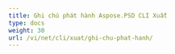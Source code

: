 ```yaml
---
title: Ghi chú phát hành Aspose.PSD CLI Xuất
type: docs
weight: 30
url: /vi/net/cli/xuat/ghi-chu-phat-hanh/
---
```

